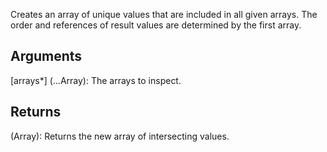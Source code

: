 Creates an array of unique values that are included in all given arrays. The order and references of result values are determined by the first array.


## Arguments

[arrays*] (...Array): The arrays to inspect.


## Returns

(Array): Returns the new array of intersecting values.
